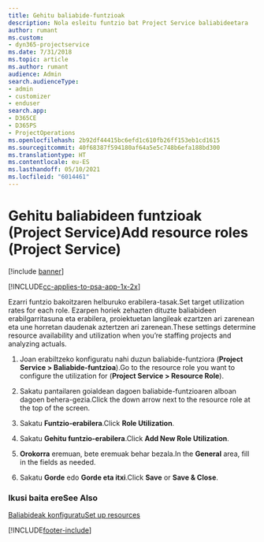 ```yaml
---
title: Gehitu baliabide-funtzioak
description: Nola esleitu funtzio bat Project Service baliabideetara
author: rumant
ms.custom:
- dyn365-projectservice
ms.date: 7/31/2018
ms.topic: article
ms.author: rumant
audience: Admin
search.audienceType:
- admin
- customizer
- enduser
search.app:
- D365CE
- D365PS
- ProjectOperations
ms.openlocfilehash: 2b92df44415bc6efd1c610fb26ff153eb1cd1615
ms.sourcegitcommit: 40f68387f594180af64a5e5c748b6efa188bd300
ms.translationtype: HT
ms.contentlocale: eu-ES
ms.lasthandoff: 05/10/2021
ms.locfileid: "6014461"
---
```

# <a name="add-resource-roles-project-service"></a><span data-ttu-id="d29af-103">Gehitu baliabideen funtzioak (Project Service)</span><span class="sxs-lookup"><span data-stu-id="d29af-103">Add resource roles (Project Service)</span></span>

[!include [banner](../includes/psa-now-project-operations.md)]

[!INCLUDE[cc-applies-to-psa-app-1x-2x](../includes/cc-applies-to-psa-app-1x-2x.md)]

<span data-ttu-id="d29af-104">Ezarri funtzio bakoitzaren helburuko erabilera-tasak.</span><span class="sxs-lookup"><span data-stu-id="d29af-104">Set target utilization rates for each role.</span></span> <span data-ttu-id="d29af-105">Ezarpen horiek zehazten dituzte baliabideen erabilgarritasuna eta erabilera, proiektuetan langileak ezartzen ari zarenean eta une horretan daudenak aztertzen ari zarenean.</span><span class="sxs-lookup"><span data-stu-id="d29af-105">These settings determine resource availability and utilization when you’re staffing projects and analyzing actuals.</span></span>  
  
1.  <span data-ttu-id="d29af-106">Joan erabiltzeko konfiguratu nahi duzun baliabide-funtziora (**Project Service > Baliabide-funtzioa**).</span><span class="sxs-lookup"><span data-stu-id="d29af-106">Go to the resource role you want to configure the utilization for (**Project Service > Resource Role**).</span></span>  
  
2.  <span data-ttu-id="d29af-107">Sakatu pantailaren goialdean dagoen baliabide-funtzioaren alboan dagoen behera-gezia.</span><span class="sxs-lookup"><span data-stu-id="d29af-107">Click the down arrow next to the resource role at the top of the screen.</span></span>  
  
3.  <span data-ttu-id="d29af-108">Sakatu **Funtzio-erabilera**.</span><span class="sxs-lookup"><span data-stu-id="d29af-108">Click **Role Utilization**.</span></span>  
  
4.  <span data-ttu-id="d29af-109">Sakatu **Gehitu funtzio-erabilera**.</span><span class="sxs-lookup"><span data-stu-id="d29af-109">Click **Add New Role Utilization**.</span></span>  
  
5.  <span data-ttu-id="d29af-110">**Orokorra** eremuan, bete eremuak behar bezala.</span><span class="sxs-lookup"><span data-stu-id="d29af-110">In the **General** area, fill in the fields as needed.</span></span>  
  
6.  <span data-ttu-id="d29af-111">Sakatu **Gorde** edo **Gorde eta itxi**.</span><span class="sxs-lookup"><span data-stu-id="d29af-111">Click **Save** or **Save & Close**.</span></span>  
  
### <a name="see-also"></a><span data-ttu-id="d29af-112">Ikusi baita ere</span><span class="sxs-lookup"><span data-stu-id="d29af-112">See Also</span></span>  
 [<span data-ttu-id="d29af-113">Baliabideak konfiguratu</span><span class="sxs-lookup"><span data-stu-id="d29af-113">Set up resources</span></span>](../psa/set-up-resources.md)


[!INCLUDE[footer-include](../includes/footer-banner.md)]